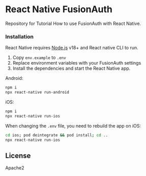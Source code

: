 # React Native FusionAuth
Repository for Tutorial How to use FusionAuth with React Native.

### Installation

React Native requires [Node.js](https://nodejs.org/) v18+ and React native CLI to run.

1. Copy `env.example` to `.env`
2. Replace environment variables with your FusionAuth settings
3. Install the dependencies and start the React Native app.

Android:
```sh
npm i
npx react-native run-android
```

iOS:
```sh
npm i
npx react-native run-ios
```

When changing the `.env` file, you need to rebuild the app on iOS:

```sh
cd ios; pod deintegrate && pod install; cd ..
npx react-native run-ios
```

License
----
Apache2


